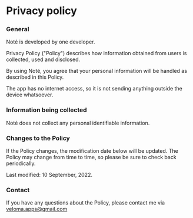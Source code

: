# Privacy policy

### General

Noté is developed by one developer.

Privacy Policy ("Policy") describes how information obtained from users is collected, used and disclosed.

By using Noté, you agree that your personal information will be handled as described in this Policy.

The app has no internet access, so it is not sending anything outside the device whatsoever.

### Information being collected

Noté does not collect any personal identifiable information.

### Changes to the Policy

If the Policy changes, the modification date below will be updated. The Policy may change from time to time, so please be sure to check back periodically.

Last modified: 10 September, 2022.

### Contact

If you have any questions about the Policy, please contact me via veloma.apps@gmail.com
